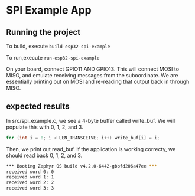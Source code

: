 # SPI Example App

## Running the project
To build, execute
`build-esp32-spi-example`

To run,execute 
`run-esp32-spi-example`

On your board, connect GPIO11 AND GPIO13. This will connect MOSI to MISO, and emulate receiving messages from the suboordinate. We are essentially printing out on MOSI and re-reading that output back in through MISO.

## expected results
In src/spi_example.c, we see a 4-byte buffer called write_buf. We will populate this with 0, 1, 2, and 3.
```c
for (int i = 0; i < LEN_TRANSCEIVE; i++) write_buf[i] = i;
```

Then, we print out read_buf. If the application is working correcty, we should read back 0, 1, 2, and 3. 
```bash
*** Booting Zephyr OS build v4.2.0-6442-gbbfd206a47ee ***
received word 0: 0
received word 1: 1
received word 2: 2
received word 3: 3
```
